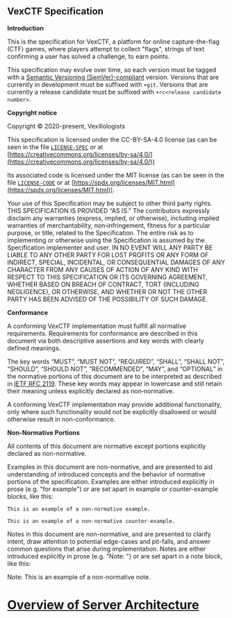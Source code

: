 VexCTF Specification
--------------------

**Introduction**

This is the specification for VexCTF, a platform for online capture-the-flag
(CTF) games, where players attempt to collect "flags", strings of text
confirming a user has solved a challenge, to earn points.

This specification may evolve over time, so each version must be tagged with a
[Semantic Versioning (SemVer)-compliant](https://semver.org) version. Versions
that are currently in development must be suffixed with `+git`. Versions that
are currently a release candidate must be suffixed with `+rc<release candidate
number>`.

**Copyright notice**

Copyright &copy; 2020-present, Vexillologists

This specification is licensed under the CC-BY-SA-4.0 license (as can be seen in
the file
[`LICENSE-SPEC`](https://github.com/Vexillologists/VexCTF-spec/blob/master/LICENSE-SPEC)
or at
[https://creativecommons.org/licenses/by-sa/4.0/](https://creativecommons.org/licenses/by-sa/4.0/))

Its associated code is licensed under the MIT license (as can be seen in the
file
[`LICENSE-CODE`](https://github.com/Vexillologists/VexCTF-spec/blob/master/LICENSE-CODE)
or at [https://spdx.org/licenses/MIT.html](https://spdx.org/licenses/MIT.html)).

Your use of this Specification may be subject to other third party rights. THIS
SPECIFICATION IS PROVIDED “AS IS.” The contributors expressly disclaim any
warranties (express, implied, or otherwise), including implied warranties of
merchantability, non‐infringement, fitness for a particular purpose, or title,
related to the Specification. The entire risk as to implementing or otherwise
using the Specification is assumed by the Specification implementer and user. IN
NO EVENT WILL ANY PARTY BE LIABLE TO ANY OTHER PARTY FOR LOST PROFITS OR ANY
FORM OF INDIRECT, SPECIAL, INCIDENTAL, OR CONSEQUENTIAL DAMAGES OF ANY CHARACTER
FROM ANY CAUSES OF ACTION OF ANY KIND WITH RESPECT TO THIS SPECIFICATION OR ITS
GOVERNING AGREEMENT, WHETHER BASED ON BREACH OF CONTRACT, TORT (INCLUDING
NEGLIGENCE), OR OTHERWISE, AND WHETHER OR NOT THE OTHER PARTY HAS BEEN ADVISED
OF THE POSSIBILITY OF SUCH DAMAGE.

**Conformance**

A conforming VexCTF implementation must fulfill all normative requirements.
Requirements for conformance are described in this document via both descriptive
assertions and key words with clearly defined meanings.

The key words “MUST”, “MUST NOT”, “REQUIRED”, “SHALL”, “SHALL NOT”, “SHOULD”,
“SHOULD NOT”, “RECOMMENDED”, “MAY”, and “OPTIONAL” in the normative portions of
this document are to be interpreted as described in [IETF RFC
2119](https://tools.ietf.org/html/rfc2119). These key words may appear in
lowercase and still retain their meaning unless explicitly declared as
non‐normative.

A conforming VexCTF implementation may provide additional functionality, only
where such functionality would not be explicitly disallowed or would otherwise
result in non-conformance.

**Non-Normative Portions**

All contents of this document are normative except portions explicitly declared
as non-normative.


Examples in this document are non-normative, and are presented to aid
understanding of introduced concepts and the behavior of normative portions of
the specification. Examples are either introduced explicitly in prose (e.g. "for
example") or are set apart in example or counter-example blocks, like this:

```example
This is an example of a non-normative example.
```

```counter-example
This is an example of a non-normative counter-example.
```

Notes in this document are non-normative, and are presented to clarify intent,
draw attention to potential edge-cases and pit-falls, and answer common
questions that arise during implementation. Notes are either introduced
explicitly in prose (e.g. "Note: ") or are set apart in a note block, like this:

Note: This is an example of a non-normative note.

# [Overview of Server Architecture](ArchitectureOverview.md)
